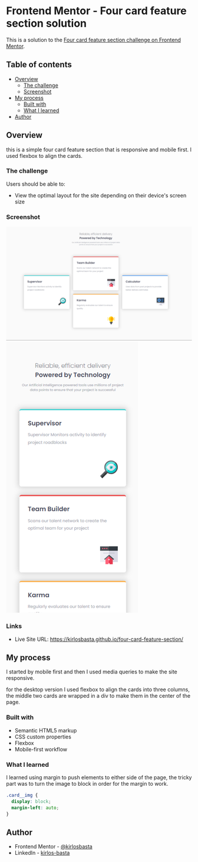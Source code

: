 # Frontend Mentor - Four card feature section solution

This is a solution to the [Four card feature section challenge on Frontend Mentor](https://www.frontendmentor.io/challenges/four-card-feature-section-weK1eFYK).

## Table of contents

- [Overview](#overview)
  - [The challenge](#the-challenge)
  - [Screenshot](#screenshot)
- [My process](#my-process)
  - [Built with](#built-with)
  - [What I learned](#what-i-learned)
- [Author](#author)

## Overview

this is a simple four card feature section that is responsive and mobile first. I used flexbox to align the cards.

### The challenge

Users should be able to:

- View the optimal layout for the site depending on their device's screen size

### Screenshot

![](./images/Screenshot%202024-11-26%20011720.png)
![](./images/Screenshot%202024-11-26%20012226.png)

### Links

- Live Site URL: <https://kirlosbasta.github.io/four-card-feature-section/>

## My process

I started by mobile first and then I used media queries to make the site responsive.

for the desktop version I used flexbox to align the cards into three columns, the middle two cards are wrapped in a div to make them in the center of the page.

### Built with

- Semantic HTML5 markup
- CSS custom properties
- Flexbox
- Mobile-first workflow

### What I learned

I learned using margin to push elements to either side of the page, the tricky part was to turn the image to block in order for the margin to work.

```css
.card__img {
  display: block;
  margin-left: auto;
}
```

## Author

- Frontend Mentor - [@kirlosbasta](https://www.frontendmentor.io/profile/kirlosbasta)
- LinkedIn - [kirlos-basta](https://www.linkedin.com/in/kirlos-basta/)
